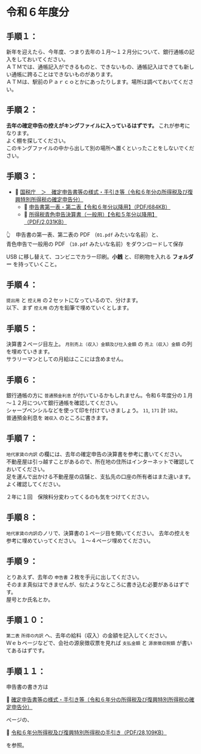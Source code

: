 # 令和６年度分


## 手順１：

新年を迎えたら、今年度、つまり去年の１月～１２月分について、銀行通帳の記入をしておいてください。  
ＡＴＭでは、通帳記入ができるものと、できないもの、通帳記入はできても新しい通帳に跨ることはできないものがあります。  
ＡＴＭは、駅前のＰａｒｃｏとかにあったりします。場所は調べておいてください。  


## 手順２：

**去年の確定申告の控えがキングファイルに入っているはずです。** これが参考になります。  
よく棚を探してください。  
このキングファイルの中から出して別の場所へ置くといったことをしないでください。  


## 手順３：

* 📖 [国税庁　＞　確定申告書等の様式・手引き等（令和６年分の所得税及び復興特別所得税の確定申告分）](https://www.nta.go.jp/taxes/shiraberu/shinkoku/syotoku/r06.htm)
    * 📖 [申告書第一表・第二表【令和６年分以降用】（PDF/684KB）](https://www.nta.go.jp/taxes/shiraberu/shinkoku/yoshiki/01/shinkokusho/pdf/r06/01.pdf)
    * 📖 [所得税青色申告決算書（一般用）【令和５年分以降用】（PDF/2,031KB）](https://www.nta.go.jp/taxes/shiraberu/shinkoku/yoshiki/01/shinkokusho/pdf/r05/10.pdf)

👆　申告書の第一表、第二表の PDF （`01.pdf` みたいな名前）と、  
青色申告で一般用の PDF （`10.pdf` みたいな名前）をダウンロードして保存  

USB に移し替えて、コンビニでカラー印刷。**小銭** と、印刷物を入れる **フォルダー** を持っていくこと。  


## 手順４：

`提出用` と `控え用` の２セットになっているので、分けます。  
以下、まず `控え用` の方を鉛筆で埋めていくとします。


## 手順５：

決算書２ページ目左上。 `月別売上（収入）金額及び仕入金額` の `売上（収入）金額` の列を埋めていきます。  
サラリーマンとしての月給はここには含めません。  


## 手順６：

銀行通帳の方に `普通預金利息` が付いているかもしれません。令和６年度分の１月～１２月について銀行通帳を確認してください。  
シャープペンシルなどを使って印を付けていきましょう。
`11`, `171` 計 `182`。  
普通預金利息を `雑収入` のところに書きます。  


## 手順７：

`地代家賃の内訳` の欄には、去年の確定申告の決算書を参考に書いてください。  
不動産屋は引っ越すことがあるので、所在地の住所はインターネットで確認しておいてください。  
足を運んで出かける不動産屋の店舗と、支払先の口座の所有者はまた違います。よく確認してください。  

２年に１回　保険料分変わってくるのも気をつけてください。  


## 手順８：

`地代家賃の内訳`のノリで、決算書の１ページ目を開いてください。  去年の控えを参考に埋めていってください。
１～４ページ埋めてください。


## 手順９：

とりあえず、去年の `申告書` ２枚を手元に出してください。  
そのまま真似はできませんが、似たようなところに書き込む必要があるはずです。  
屋号とか氏名とか。  


## 手順１０：

`第二表` `所得の内訳` へ、去年の給料（収入）の金額を記入してください。  
Ｗｅｂページなどで、会社の源泉徴収票を見れば `支払金額` と `源泉徴収税額` が書いてあるはずです。  


## 手順１１：

申告書の書き方は  

📖 [確定申告書等の様式・手引き等（令和６年分の所得税及び復興特別所得税の確定申告分）](https://www.nta.go.jp/taxes/shiraberu/shinkoku/syotoku/r06.htm)  

ページの、  

📖 [令和６年分所得税及び復興特別所得税の手引き（PDF/28,109KB）](https://www.nta.go.jp/taxes/shiraberu/shinkoku/tebiki/2024/pdf/001.pdf)  

を参照。  
